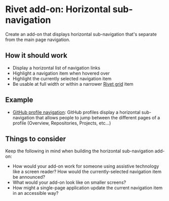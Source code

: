 # Rivet add-on: Horizontal sub-navigation
Create an add-on that displays horizontal sub-navigation that's separate from the main page navigation.

## How it should work
- Display a horizontal list of navigation links
- Highlight a navigation item when hovered over
- Highlight the currently selected navigation item
- Be usable at full width or within a narrower [Rivet grid](https://rivet.iu.edu/components/layout/grid/) item

## Example
- [GitHub profile navigation](https://github.com/scottanthonymurray): GitHub profiles display a horizontal sub-navigation that allows people to jump between the different pages of a profile (Overview, Repositories, Projects, etc...)

## Things to consider
Keep the following in mind when building the horizontal sub-navigation add-on:

- How would your add-on work for someone using assistive technology like a screen reader? How would the currently-selected navigation item be announced?
- What would your add-on look like on smaller screens?
- How might a single-page application update the current navigation item in an accessible way?